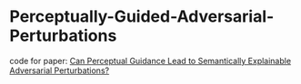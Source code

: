 # Perceptually-Guided-Adversarial-Perturbations
code for paper: [Can Perceptual Guidance Lead to Semantically Explainable Adversarial Perturbations?](https://ieeexplore.ieee.org/abstract/document/10073613)
